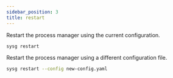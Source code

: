 ```yaml
---
sidebar_position: 3
title: restart
---
```


Restart the process manager using the current configuration.

```sh
sysg restart
```

Restart the process manager using a different configuration file.

```sh
sysg restart --config new-config.yaml
```